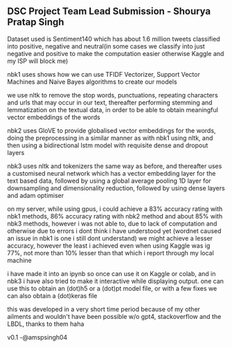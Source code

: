 ## DSC Project Team Lead Submission - Shourya Pratap Singh
Dataset used is Sentiment140 which has about 1.6 million tweets classified into positive, negative and neutral(in some cases we classify into just negative and positive to make the computation easier otherwise Kaggle and my ISP will block me)

nbk1 uses shows how we can use TFIDF Vectorizer, Support Vector Machines and Naive Bayes algorithms to create our models

we use nltk to remove the stop words, punctuations, repeating characters and urls that may occur in our text, thereafter performing stemming and lemmatization on the textual data, in order to be able to obtain meaningful vector embeddings of the words 


nbk2 uses GloVE to provide globalised vector embeddings for the words, doing the preprocessing in a similar manner as with nbk1 using nltk, and then using a bidirectional lstm model with requisite dense and dropout layers

nbk3 uses nltk and tokenizers the same way as before, and thereafter uses a customised neural network which has a vector embedding layer for the text based data, followed by using a global average pooling 1D layer for downsampling and dimensionality reduction, followed by using dense layers and adam optimiser


on my server, while using gpus, i could achieve a 83% accuracy rating with nbk1 methods, 86% accuracy rating with nbk2 method and about 85% with nbk3 methods, however i was not able to, due to lack of computation and otherwise due to errors i dont think i have understood yet (wordnet caused an issue in nbk1 is one i still dont understand) we might achieve a lesser accuracy, however the least i achieved even when using Kaggle was ig 77%, not more than 10% lesser than that which i report through my local machine

i have made it into an ipynb so once can use it on Kaggle or colab, and in nbk3 i have also tried to make it interactive while displaying output. one can use this to obtain an (dot)h5 or a (dot)pt model file, or with a few fixes we can also obtain a (dot)keras file

this was developed in a very short time period because of my other ailments and wouldn't have been possible w/o gpt4, stackoverflow and the LBDL, thanks to them haha 

v0.1 -@amspsingh04
